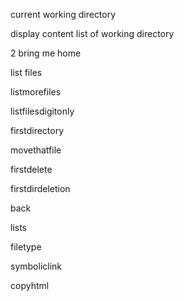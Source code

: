 current working directory

display content list of working directory

2 bring me home

list files

listmorefiles

listfilesdigitonly

firstdirectory

movethatfile

firstdelete

firstdirdeletion

back

lists

filetype

symboliclink

copyhtml
